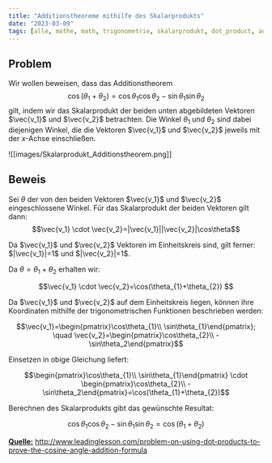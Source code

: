 ```yaml
---
title: "Additionstheoreme mithilfe des Skalarprodukts"
date: "2023-03-09"
tags: [alle, mathe, math, trigonometrie, skalarprodukt, dot_product, additionstheorem, sinus, cosinus, winkel]
---
```



## Problem

Wir wollen beweisen, dass das Additionstheorem $$\cos(\theta_{1}+\theta_{2})=\cos\theta_{1}\cos\theta_{2}-\sin\theta_{1}\sin\theta_{2}$$ gilt, indem wir  das Skalarprodukt der beiden unten abgebildeten Vektoren $\vec{v_1}$ und $\vec{v_2}$ betrachten.
Die Winkel $\theta_{1}$ und $\theta_{2}$ sind dabei diejenigen Winkel, die die Vektoren $\vec{v_1}$ und $\vec{v_2}$ jeweils mit der $x$-Achse einschließen.

![[images/Skalarprodukt_Additionstheorem.png]]

## Beweis

Sei $\theta$ der von den beiden Vektoren $\vec{v_1}$ und $\vec{v_2}$ eingeschlossene Winkel.
Für das Skalarprodukt der beiden Vektoren gilt dann: 
$$\vec{v_1} \cdot \vec{v_2}=|\vec{v_1}||\vec{v_2}|\cos\theta$$

Da $\vec{v_1}$ und $\vec{v_2}$ Vektoren im Einheitskreis sind, gilt ferner: $|\vec{v_1}|=1$ und $|\vec{v_2}|=1$.

Da $\theta=\theta_{1}+\theta_{2}$ erhalten wir:

$$\vec{v_1} \cdot \vec{v_2}=\cos(\theta_{1}+\theta_{2}) $$

Da $\vec{v_1}$ und $\vec{v_2}$ auf dem Einheitskreis liegen, können ihre Koordinaten mithilfe der trigonometrischen Funktionen beschrieben werden:

$$\vec{v_1}=\begin{pmatrix}\cos\theta_{1}\\ \sin\theta_{1}\end{pmatrix}; \quad \vec{v_2}=\begin{pmatrix}\cos\theta_{2}\\ -\sin\theta_2\end{pmatrix}$$

Einsetzen in obige Gleichung liefert:

$$\begin{pmatrix}\cos\theta_{1}\\ \sin\theta_{1}\end{pmatrix} \cdot \begin{pmatrix}\cos\theta_{2}\\ -\sin\theta_2\end{pmatrix}=\cos(\theta_{1}+\theta_{2})$$

Berechnen des Skalarprodukts gibt das gewünschte Resultat:

$$\cos\theta_{1}\cos\theta_{2}-\sin\theta_{1}\sin\theta_{2}=\cos(\theta_{1}+\theta_{2})$$

<u>**Quelle:**</u> http://www.leadinglesson.com/problem-on-using-dot-products-to-prove-the-cosine-angle-addition-formula
 